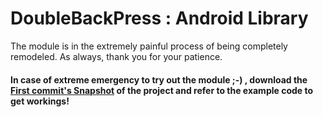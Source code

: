 # DoubleBackPress : Android Library

The module is in the extremely painful process of being completely remodeled. As always, thank you for your patience.

#### In case of extreme emergency to try out the module ;-) , download the [First commit's Snapshot](https://github.com/kaushikthedeveloper/DoubleBackPress/tree/634d3b242240b81e8006e1afc677f8a1c1ba4b6e) of the project and refer to the example code to get workings!